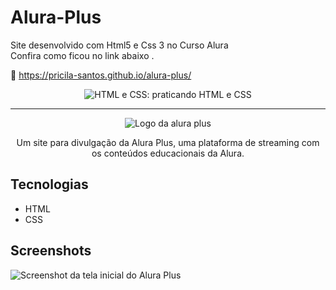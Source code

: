 # Alura-Plus
 Site desenvolvido com Html5 e Css 3 no Curso Alura <br>
 Confira como ficou no link abaixo .<br>
 
 🔗 https://pricila-santos.github.io/alura-plus/
 
<p align="center"> <img src="https://imgur.com/BASzVop.png" alt="HTML e CSS: praticando HTML e CSS"> </p>

<hr>

<p align="center"> <img src="https://github.com/MonicaHillman/aluraplus/blob/aula04/img/Logo.png?raw=true" alt="Logo da alura plus"> </p>
<p align="center">Um site para divulgação da Alura Plus, uma plataforma de streaming com os conteúdos educacionais da Alura.</p>

## Tecnologias
* HTML
* CSS

## Screenshots
![Screenshot da tela inicial do Alura Plus](https://imgur.com/nKUf7MK.png)


 

 
 
